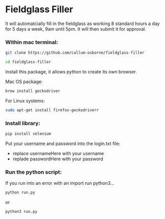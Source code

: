 # Fieldglass Filler

It will automatcially fill in the fieldglass as working 8 standard hours a day for 5 days a week, 9am until 5pm. It will then submit it for approval.

### Within mac terminal:

```bash
git clone https://github.com/callum-osborne/fieldglass-filler
```

```bash
cd fieldglass-filler
```

Install this package, it allows python to create its own browser. 

Mac OS package:
```bash
brew install geckodriver
```

For Linux systems:
```bash
sudo apt-get install firefox-geckodriverr
```

### Install library:

```bash
pip install selenium
```

Put your username and password into the login.txt file:
* replace usernameHere with your username
* replade passwordHere with your password

### Run the python script:
If you run into an error with an import run python3...

```bash
python run.py
```

or 

```bash
python3 run.py
```

